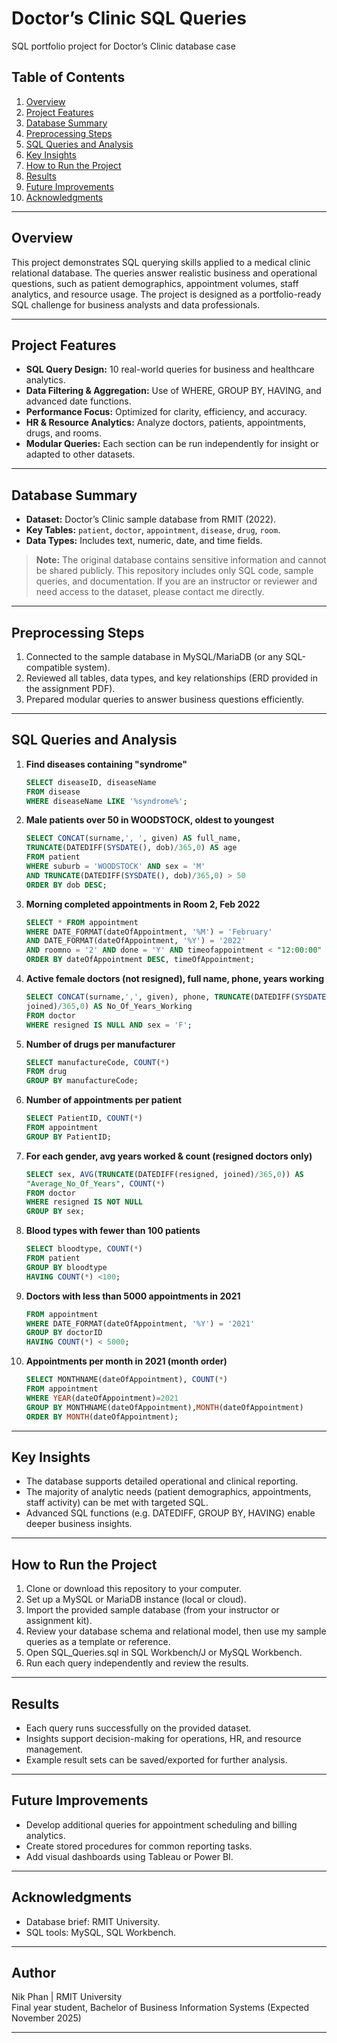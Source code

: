 # Doctor’s Clinic SQL Queries
SQL portfolio project for Doctor’s Clinic database case

## Table of Contents
1. [Overview](#overview)
2. [Project Features](#project-features)
3. [Database Summary](#database-summary)
4. [Preprocessing Steps](#preprocessing-steps)
5. [SQL Queries and Analysis](#sql-queries-and-analysis)
6. [Key Insights](#key-insights)
7. [How to Run the Project](#how-to-run-the-project)
8. [Results](#results)
9. [Future Improvements](#future-improvements)
10. [Acknowledgments](#acknowledgments)

---

## Overview
This project demonstrates SQL querying skills applied to a medical clinic relational database. The queries answer realistic business and operational questions, such as patient demographics, appointment volumes, staff analytics, and resource usage. The project is designed as a portfolio-ready SQL challenge for business analysts and data professionals.

---

## Project Features
- **SQL Query Design:** 10 real-world queries for business and healthcare analytics.
- **Data Filtering & Aggregation:** Use of WHERE, GROUP BY, HAVING, and advanced date functions.
- **Performance Focus:** Optimized for clarity, efficiency, and accuracy.
- **HR & Resource Analytics:** Analyze doctors, patients, appointments, drugs, and rooms.
- **Modular Queries:** Each section can be run independently for insight or adapted to other datasets.

---

## Database Summary
- **Dataset:** Doctor’s Clinic sample database from RMIT (2022).
- **Key Tables:** `patient`, `doctor`, `appointment`, `disease`, `drug`, `room`.
- **Data Types:** Includes text, numeric, date, and time fields.

> **Note:** The original database contains sensitive information and cannot be shared publicly. This repository includes only SQL code, sample queries, and documentation. If you are an instructor or reviewer and need access to the dataset, please contact me directly.

---

## Preprocessing Steps
1. Connected to the sample database in MySQL/MariaDB (or any SQL-compatible system).
2. Reviewed all tables, data types, and key relationships (ERD provided in the assignment PDF).
3. Prepared modular queries to answer business questions efficiently.

---

## SQL Queries and Analysis

1. **Find diseases containing "syndrome"**
   ```sql
   SELECT diseaseID, diseaseName
   FROM disease
   WHERE diseaseName LIKE '%syndrome%';
   ```

2. **Male patients over 50 in WOODSTOCK, oldest to youngest**   
   ```sql
   SELECT CONCAT(surname,', ', given) AS full_name, 
   TRUNCATE(DATEDIFF(SYSDATE(), dob)/365,0) AS age
   FROM patient 
   WHERE suburb = 'WOODSTOCK' AND sex = 'M'
   AND TRUNCATE(DATEDIFF(SYSDATE(), dob)/365,0) > 50
   ORDER BY dob DESC;
   ```

3. **Morning completed appointments in Room 2, Feb 2022**
   ```sql
   SELECT * FROM appointment
   WHERE DATE_FORMAT(dateOfAppointment, '%M') = 'February'
   AND DATE_FORMAT(dateOfAppointment, '%Y') = '2022'
   AND roomno = '2' AND done = 'Y' AND timeofappointment < "12:00:00"
   ORDER BY dateOfAppointment DESC, timeOfAppointment;
   ```

4. **Active female doctors (not resigned), full name, phone, years working**
   ```sql
   SELECT CONCAT(surname,',', given), phone, TRUNCATE(DATEDIFF(SYSDATE(),
   joined)/365,0) AS No_Of_Years_Working
   FROM doctor
   WHERE resigned IS NULL AND sex = 'F';
   ```

5. **Number of drugs per manufacturer**
   ```sql
   SELECT manufactureCode, COUNT(*)
   FROM drug
   GROUP BY manufactureCode;
   ```

6. **Number of appointments per patient**
   ```sql
   SELECT PatientID, COUNT(*)
   FROM appointment
   GROUP BY PatientID;
   ```

7. **For each gender, avg years worked & count (resigned doctors only)**
   ```sql
   SELECT sex, AVG(TRUNCATE(DATEDIFF(resigned, joined)/365,0)) AS
   "Average_No_Of_Years", COUNT(*)
   FROM doctor
   WHERE resigned IS NOT NULL
   GROUP BY sex;
   ```

8. **Blood types with fewer than 100 patients**
   ```sql
   SELECT bloodtype, COUNT(*)
   FROM patient
   GROUP BY bloodtype
   HAVING COUNT(*) <100;
   ```

9. **Doctors with less than 5000 appointments in 2021**
   ```sql
   FROM appointment
   WHERE DATE_FORMAT(dateOfAppointment, '%Y') = '2021'
   GROUP BY doctorID
   HAVING COUNT(*) < 5000;
   ```

10. **Appointments per month in 2021 (month order)**
    ```sql
    SELECT MONTHNAME(dateOfAppointment), COUNT(*)
    FROM appointment
    WHERE YEAR(dateOfAppointment)=2021
    GROUP BY MONTHNAME(dateOfAppointment),MONTH(dateOfAppointment)
    ORDER BY MONTH(dateOfAppointment);
    ```
---

## Key Insights
- The database supports detailed operational and clinical reporting.
- The majority of analytic needs (patient demographics, appointments, staff activity) can be met with targeted SQL.
- Advanced SQL functions (e.g. DATEDIFF, GROUP BY, HAVING) enable deeper business insights.

---

## How to Run the Project

1. Clone or download this repository to your computer.
2. Set up a MySQL or MariaDB instance (local or cloud).
3. Import the provided sample database (from your instructor or assignment kit).
4. Review your database schema and relational model, then use my sample queries as a template or reference.
5. Open SQL_Queries.sql in SQL Workbench/J or MySQL Workbench.
6. Run each query independently and review the results.

---

## Results
- Each query runs successfully on the provided dataset.
- Insights support decision-making for operations, HR, and resource management.
- Example result sets can be saved/exported for further analysis.

---

## Future Improvements
- Develop additional queries for appointment scheduling and billing analytics.
- Create stored procedures for common reporting tasks.
- Add visual dashboards using Tableau or Power BI.

---

## Acknowledgments
- Database brief: RMIT University.
- SQL tools: MySQL, SQL Workbench.
---

## Author

Nik Phan | RMIT University  
Final year student, Bachelor of Business Information Systems (Expected November 2025)

---


    


